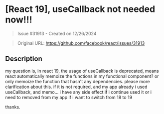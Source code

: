 # [React 19], useCallback not needed now!!!

> Issue #31913 - Created on 12/26/2024

> Original URL: https://github.com/facebook/react/issues/31913

## Description

my question is, in react 19, the usage of useCallback is deprecated, means react automatically memoize the functions in my functional component? or only memoize the function that hasn't any dependencies. please more clarification about this.
if it is not required, and my app already i used useCallback, and memo... i have any side effect if i continue used it or i need to removed from my app if i want to switch from 18 to 19

thanks.

